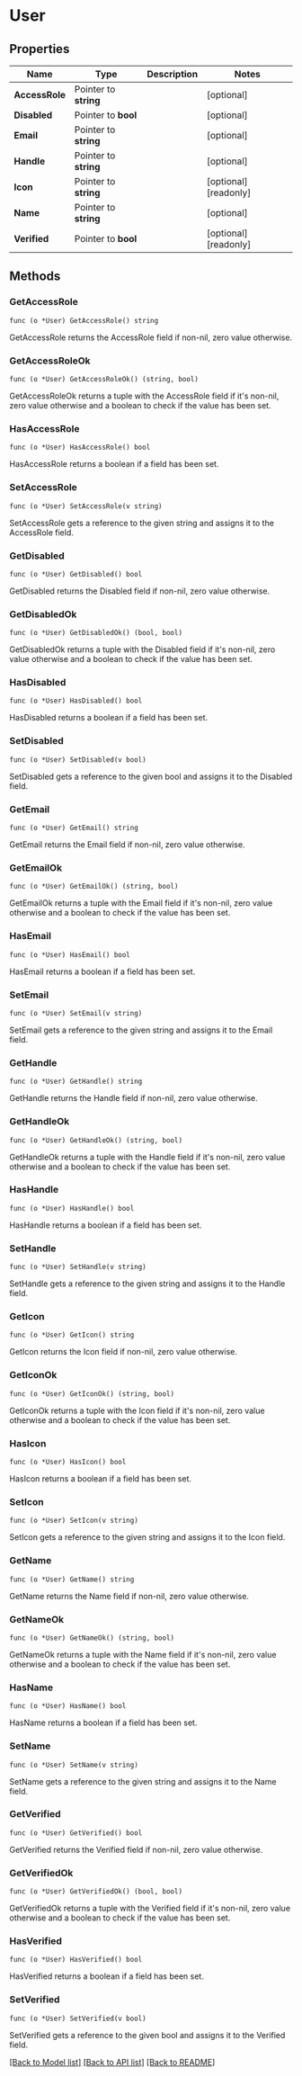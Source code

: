 # User

## Properties

Name | Type | Description | Notes
------------ | ------------- | ------------- | -------------
**AccessRole** | Pointer to **string** |  | [optional] 
**Disabled** | Pointer to **bool** |  | [optional] 
**Email** | Pointer to **string** |  | [optional] 
**Handle** | Pointer to **string** |  | [optional] 
**Icon** | Pointer to **string** |  | [optional] [readonly] 
**Name** | Pointer to **string** |  | [optional] 
**Verified** | Pointer to **bool** |  | [optional] [readonly] 

## Methods

### GetAccessRole

`func (o *User) GetAccessRole() string`

GetAccessRole returns the AccessRole field if non-nil, zero value otherwise.

### GetAccessRoleOk

`func (o *User) GetAccessRoleOk() (string, bool)`

GetAccessRoleOk returns a tuple with the AccessRole field if it's non-nil, zero value otherwise
and a boolean to check if the value has been set.

### HasAccessRole

`func (o *User) HasAccessRole() bool`

HasAccessRole returns a boolean if a field has been set.

### SetAccessRole

`func (o *User) SetAccessRole(v string)`

SetAccessRole gets a reference to the given string and assigns it to the AccessRole field.

### GetDisabled

`func (o *User) GetDisabled() bool`

GetDisabled returns the Disabled field if non-nil, zero value otherwise.

### GetDisabledOk

`func (o *User) GetDisabledOk() (bool, bool)`

GetDisabledOk returns a tuple with the Disabled field if it's non-nil, zero value otherwise
and a boolean to check if the value has been set.

### HasDisabled

`func (o *User) HasDisabled() bool`

HasDisabled returns a boolean if a field has been set.

### SetDisabled

`func (o *User) SetDisabled(v bool)`

SetDisabled gets a reference to the given bool and assigns it to the Disabled field.

### GetEmail

`func (o *User) GetEmail() string`

GetEmail returns the Email field if non-nil, zero value otherwise.

### GetEmailOk

`func (o *User) GetEmailOk() (string, bool)`

GetEmailOk returns a tuple with the Email field if it's non-nil, zero value otherwise
and a boolean to check if the value has been set.

### HasEmail

`func (o *User) HasEmail() bool`

HasEmail returns a boolean if a field has been set.

### SetEmail

`func (o *User) SetEmail(v string)`

SetEmail gets a reference to the given string and assigns it to the Email field.

### GetHandle

`func (o *User) GetHandle() string`

GetHandle returns the Handle field if non-nil, zero value otherwise.

### GetHandleOk

`func (o *User) GetHandleOk() (string, bool)`

GetHandleOk returns a tuple with the Handle field if it's non-nil, zero value otherwise
and a boolean to check if the value has been set.

### HasHandle

`func (o *User) HasHandle() bool`

HasHandle returns a boolean if a field has been set.

### SetHandle

`func (o *User) SetHandle(v string)`

SetHandle gets a reference to the given string and assigns it to the Handle field.

### GetIcon

`func (o *User) GetIcon() string`

GetIcon returns the Icon field if non-nil, zero value otherwise.

### GetIconOk

`func (o *User) GetIconOk() (string, bool)`

GetIconOk returns a tuple with the Icon field if it's non-nil, zero value otherwise
and a boolean to check if the value has been set.

### HasIcon

`func (o *User) HasIcon() bool`

HasIcon returns a boolean if a field has been set.

### SetIcon

`func (o *User) SetIcon(v string)`

SetIcon gets a reference to the given string and assigns it to the Icon field.

### GetName

`func (o *User) GetName() string`

GetName returns the Name field if non-nil, zero value otherwise.

### GetNameOk

`func (o *User) GetNameOk() (string, bool)`

GetNameOk returns a tuple with the Name field if it's non-nil, zero value otherwise
and a boolean to check if the value has been set.

### HasName

`func (o *User) HasName() bool`

HasName returns a boolean if a field has been set.

### SetName

`func (o *User) SetName(v string)`

SetName gets a reference to the given string and assigns it to the Name field.

### GetVerified

`func (o *User) GetVerified() bool`

GetVerified returns the Verified field if non-nil, zero value otherwise.

### GetVerifiedOk

`func (o *User) GetVerifiedOk() (bool, bool)`

GetVerifiedOk returns a tuple with the Verified field if it's non-nil, zero value otherwise
and a boolean to check if the value has been set.

### HasVerified

`func (o *User) HasVerified() bool`

HasVerified returns a boolean if a field has been set.

### SetVerified

`func (o *User) SetVerified(v bool)`

SetVerified gets a reference to the given bool and assigns it to the Verified field.


[[Back to Model list]](../README.md#documentation-for-models) [[Back to API list]](../README.md#documentation-for-api-endpoints) [[Back to README]](../README.md)


